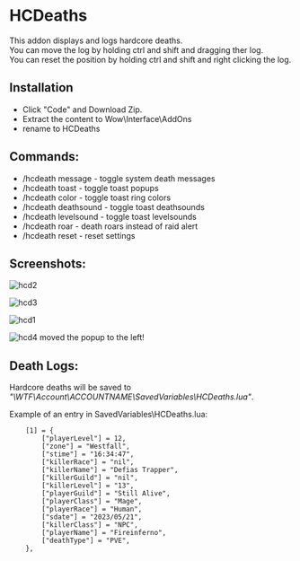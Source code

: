 # HCDeaths

This addon displays and logs hardcore deaths.   
You can move the log by holding ctrl and shift and dragging ther log.    
You can reset the position by holding ctrl and shift and right clicking the log.    

## Installation
- Click "Code" and Download Zip.
- Extract the content to Wow\Interface\AddOns
- rename to HCDeaths

## Commands:
- /hcdeath message - toggle system death messages
- /hcdeath toast - toggle toast popups
- /hcdeath color - toggle toast ring colors
- /hcdeath deathsound - toggle toast deathsounds
- /hcdeath levelsound - toggle toast levelsounds
- /hcdeath roar - death roars instead of raid alert
- /hcdeath reset - reset settings

## Screenshots:

![hcd2](https://github.com/GryllsAddons/HCDeaths/assets/107083057/f12e7732-d9e2-433c-b987-bc880ef186ed)

![hcd3](https://github.com/GryllsAddons/HCDeaths/assets/107083057/cc52cf51-d0e6-4d52-a510-a884f1103827)

![hcd1](https://github.com/GryllsAddons/HCDeaths/assets/107083057/58b967c1-df33-4620-a2b4-2ae163768802)

![hcd4](https://user-images.githubusercontent.com/3407209/241578780-e16e44f8-b717-440a-8828-429fa2d95049.png)
moved the popup to the left!

## Death Logs:

Hardcore deaths will be saved to *"\WTF\Account\ACCOUNTNAME\SavedVariables\HCDeaths.lua"*.

Example of an entry in SavedVariables\HCDeaths.lua:

```
	[1] = {
		["playerLevel"] = 12,
		["zone"] = "Westfall",
		["stime"] = "16:34:47",
		["killerRace"] = "nil",
		["killerName"] = "Defias Trapper",
		["killerGuild"] = "nil",
		["killerLevel"] = "13",
		["playerGuild"] = "Still Alive",
		["playerClass"] = "Mage",
		["playerRace"] = "Human",
		["sdate"] = "2023/05/21",
		["killerClass"] = "NPC",
		["playerName"] = "Fireinferno",
		["deathType"] = "PVE",
	},
```
